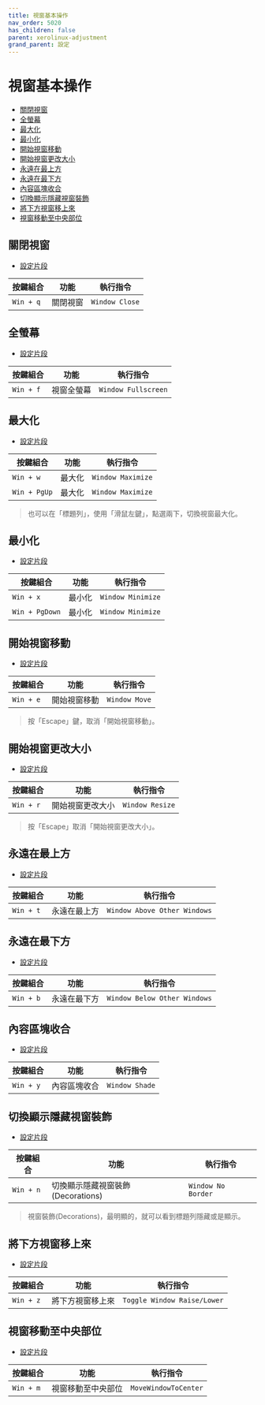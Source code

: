 ```yaml
---
title: 視窗基本操作
nav_order: 5020
has_children: false
parent: xerolinux-adjustment
grand_parent: 設定
---
```



# 視窗基本操作

* [關閉視窗](#關閉視窗)
* [全螢幕](#全螢幕)
* [最大化](#最大化)
* [最小化](#最小化)
* [開始視窗移動](#開始視窗移動)
* [開始視窗更改大小](#開始視窗更改大小)
* [永遠在最上方](#永遠在最上方)
* [永遠在最下方](#永遠在最上方)
* [內容區塊收合](#內容區塊收合)
* [切換顯示隱藏視窗裝飾](#切換顯示隱藏視窗裝飾)
* [將下方視窗移上來](#將下方視窗移上來)
* [視窗移動至中央部位](#視窗移動至中央部位)


## 關閉視窗

* [設定片段](https://github.com/samwhelp/xerolinux-adjustment/blob/main/prototype/xerolinux/part/xerolinux-keybind-main/config/xerolinux/kglobalshortcutsrc#L133)

| 按鍵組合          | 功能     | 執行指令         |
| ----------------- | -------- | ---------------- |
| `Win + q`         | 關閉視窗 | `Window Close` |


## 全螢幕

* [設定片段](https://github.com/samwhelp/xerolinux-adjustment/blob/main/prototype/xerolinux/part/xerolinux-keybind-main/config/xerolinux/kglobalshortcutsrc#L134)

| 按鍵組合  | 功能       | 執行指令                      |
| --------- | ---------- | ----------------------------- |
| `Win + f` | 視窗全螢幕 | `Window Fullscreen` |


## 最大化

* [設定片段](https://github.com/samwhelp/xerolinux-adjustment/blob/main/prototype/xerolinux/part/xerolinux-keybind-main/config/xerolinux/kglobalshortcutsrc#L138)

| 按鍵組合  | 功能       | 執行指令                      |
| --------- | ---------- | ----------------------------- |
| `Win + w` | 最大化 | `Window Maximize` |
| `Win + PgUp` | 最大化 | `Window Maximize` |

> 也可以在「標題列」，使用「滑鼠左鍵」，點選兩下，切換視窗最大化。


## 最小化

* [設定片段](https://github.com/samwhelp/xerolinux-adjustment/blob/main/prototype/xerolinux/part/xerolinux-keybind-main/config/xerolinux/kglobalshortcutsrc#L141)

| 按鍵組合  | 功能       | 執行指令                      |
| --------- | ---------- | ----------------------------- |
| `Win + x` | 最小化 | `Window Minimize` |
| `Win + PgDown` | 最小化 | `Window Minimize` |


## 開始視窗移動

* [設定片段](https://github.com/samwhelp/xerolinux-adjustment/blob/main/prototype/xerolinux/part/xerolinux-keybind-main/config/xerolinux/kglobalshortcutsrc#L142)

| 按鍵組合  | 功能       | 執行指令                      |
| --------- | ---------- | ----------------------------- |
| `Win + e` | 開始視窗移動 | `Window Move` |

> 按「Escape」鍵，取消「開始視窗移動」。


## 開始視窗更改大小

* [設定片段](https://github.com/samwhelp/xerolinux-adjustment/blob/main/prototype/xerolinux/part/xerolinux-keybind-main/config/xerolinux/kglobalshortcutsrc#L164)

| 按鍵組合  | 功能       | 執行指令                      |
| --------- | ---------- | ----------------------------- |
| `Win + r` | 開始視窗更改大小 | `Window Resize` |

> 按「Escape」取消「開始視窗更改大小」。


## 永遠在最上方

* [設定片段](https://github.com/samwhelp/xerolinux-adjustment/blob/main/prototype/xerolinux/part/xerolinux-keybind-main/config/xerolinux/kglobalshortcutsrc#L131)

| 按鍵組合  | 功能       | 執行指令                      |
| --------- | ---------- | ----------------------------- |
| `Win + t` | 永遠在最上方 | `Window Above Other Windows` |


## 永遠在最下方

* [設定片段](https://github.com/samwhelp/xerolinux-adjustment/blob/main/prototype/xerolinux/part/xerolinux-keybind-main/config/xerolinux/kglobalshortcutsrc#L132)

| 按鍵組合  | 功能       | 執行指令                      |
| --------- | ---------- | ----------------------------- |
| `Win + b` | 永遠在最下方 | `Window Below Other Windows` |


## 內容區塊收合

* [設定片段](https://github.com/samwhelp/xerolinux-adjustment/blob/main/prototype/xerolinux/part/xerolinux-keybind-main/config/xerolinux/kglobalshortcutsrc#L165)

| 按鍵組合  | 功能       | 執行指令                      |
| --------- | ---------- | ----------------------------- |
| `Win + y` | 內容區塊收合 | `Window Shade` |


## 切換顯示隱藏視窗裝飾

* [設定片段](https://github.com/samwhelp/xerolinux-adjustment/blob/main/prototype/xerolinux/part/xerolinux-keybind-main/config/xerolinux/kglobalshortcutsrc#L144)

| 按鍵組合  | 功能       | 執行指令                      |
| --------- | ---------- | ----------------------------- |
| `Win + n` | 切換顯示隱藏視窗裝飾(Decorations) | `Window No Border` |

> 視窗裝飾(Decorations)，最明顯的，就可以看到標題列隱藏或是顯示。


## 將下方視窗移上來

* [設定片段](https://github.com/samwhelp/xerolinux-adjustment/blob/main/prototype/xerolinux/part/xerolinux-keybind-main/config/xerolinux/kglobalshortcutsrc#L118)

| 按鍵組合  | 功能       | 執行指令                      |
| --------- | ---------- | ----------------------------- |
| `Win + z` | 將下方視窗移上來 | `Toggle Window Raise/Lower` |


## 視窗移動至中央部位

* [設定片段](https://github.com/samwhelp/xerolinux-adjustment/blob/main/prototype/xerolinux/part/xerolinux-keybind-main/config/xerolinux/kglobalshortcutsrc#L67)

| 按鍵組合  | 功能       | 執行指令                      |
| --------- | ---------- | ----------------------------- |
| `Win + m` | 視窗移動至中央部位 | `MoveWindowToCenter` |
